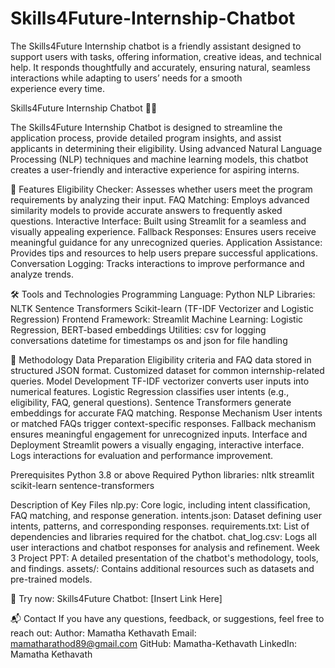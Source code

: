 # Skills4Future-Internship-Chatbot
The Skills4Future Internship chatbot is a friendly assistant designed to support users with tasks, offering information, creative ideas, and technical help. It responds thoughtfully and accurately, ensuring natural, seamless interactions while adapting to users’ needs for a smooth experience every time.

Skills4Future Internship Chatbot 🤖🚀

The Skills4Future Internship Chatbot is designed to streamline the application process, provide detailed program insights, and assist applicants in determining their eligibility. Using advanced Natural Language Processing (NLP) techniques and machine learning models, this chatbot creates a user-friendly and interactive experience for aspiring interns.


🚀 Features
Eligibility Checker: Assesses whether users meet the program requirements by analyzing their input.
FAQ Matching: Employs advanced similarity models to provide accurate answers to frequently asked questions.
Interactive Interface: Built using Streamlit for a seamless and visually appealing experience.
Fallback Responses: Ensures users receive meaningful guidance for any unrecognized queries.
Application Assistance: Provides tips and resources to help users prepare successful applications.
Conversation Logging: Tracks interactions to improve performance and analyze trends.


🛠 Tools and Technologies
Programming Language: Python
NLP Libraries:
NLTK
Sentence Transformers
Scikit-learn (TF-IDF Vectorizer and Logistic Regression)
Frontend Framework: Streamlit
Machine Learning: Logistic Regression, BERT-based embeddings
Utilities:
csv for logging conversations
datetime for timestamps
os and json for file handling


🧠 Methodology
Data Preparation
Eligibility criteria and FAQ data stored in structured JSON format.
Customized dataset for common internship-related queries.
Model Development
TF-IDF vectorizer converts user inputs into numerical features.
Logistic Regression classifies user intents (e.g., eligibility, FAQ, general questions).
Sentence Transformers generate embeddings for accurate FAQ matching.
Response Mechanism
User intents or matched FAQs trigger context-specific responses.
Fallback mechanism ensures meaningful engagement for unrecognized inputs.
Interface and Deployment
Streamlit powers a visually engaging, interactive interface.
Logs interactions for evaluation and performance improvement.




Prerequisites
Python 3.8 or above
Required Python libraries:
nltk
streamlit
scikit-learn
sentence-transformers



Description of Key Files
nlp.py: Core logic, including intent classification, FAQ matching, and response generation.
intents.json: Dataset defining user intents, patterns, and corresponding responses.
requirements.txt: List of dependencies and libraries required for the chatbot.
chat_log.csv: Logs all user interactions and chatbot responses for analysis and refinement.
Week 3 Project PPT: A detailed presentation of the chatbot's methodology, tools, and findings.
assets/: Contains additional resources such as datasets and pre-trained models.



🤖 Try now:
Skills4Future Chatbot: [Insert Link Here]



📬 Contact
If you have any questions, feedback, or suggestions, feel free to reach out:
Author: Mamatha Kethavath
Email: mamatharathod89@gmail.com
GitHub: Mamatha-Kethavath
LinkedIn: Mamatha Kethavath
